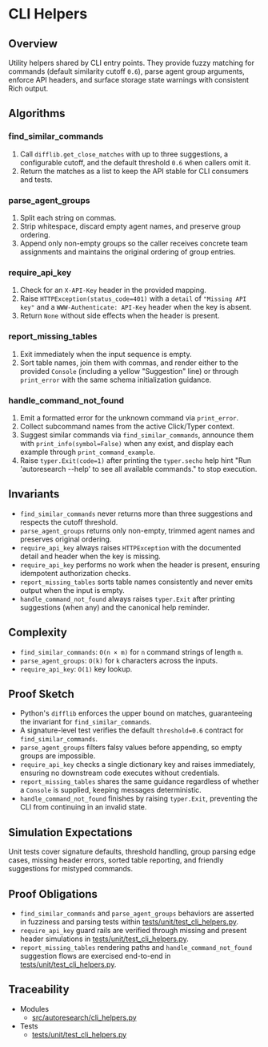 # CLI Helpers

## Overview

Utility helpers shared by CLI entry points. They provide fuzzy matching for
commands (default similarity cutoff ``0.6``), parse agent group arguments,
enforce API headers, and surface storage state warnings with consistent Rich
output.

## Algorithms

### find_similar_commands

1. Call `difflib.get_close_matches` with up to three suggestions, a configurable
   cutoff, and the default threshold ``0.6`` when callers omit it.
2. Return the matches as a list to keep the API stable for CLI consumers and
   tests.

### parse_agent_groups

1. Split each string on commas.
2. Strip whitespace, discard empty agent names, and preserve group ordering.
3. Append only non-empty groups so the caller receives concrete team
   assignments and maintains the original ordering of group entries.

### require_api_key

1. Check for an `X-API-Key` header in the provided mapping.
2. Raise `HTTPException(status_code=401)` with a `detail` of `"Missing API key"`
   and a `WWW-Authenticate: API-Key` header when the key is absent.
3. Return `None` without side effects when the header is present.

### report_missing_tables

1. Exit immediately when the input sequence is empty.
2. Sort table names, join them with commas, and render either to the provided
   `Console` (including a yellow "Suggestion" line) or through `print_error`
   with the same schema initialization guidance.

### handle_command_not_found

1. Emit a formatted error for the unknown command via `print_error`.
2. Collect subcommand names from the active Click/Typer context.
3. Suggest similar commands via `find_similar_commands`, announce them with
   `print_info(symbol=False)` when any exist, and display each example through
   `print_command_example`.
4. Raise `typer.Exit(code=1)` after printing the `typer.secho` help hint
   "Run 'autoresearch --help' to see all available commands." to stop
   execution.

## Invariants

- `find_similar_commands` never returns more than three suggestions and respects
  the cutoff threshold.
- `parse_agent_groups` returns only non-empty, trimmed agent names and preserves
  original ordering.
- `require_api_key` always raises `HTTPException` with the documented detail and
  header when the key is missing.
- `require_api_key` performs no work when the header is present, ensuring
  idempotent authorization checks.
- `report_missing_tables` sorts table names consistently and never emits output
  when the input is empty.
- `handle_command_not_found` always raises `typer.Exit` after printing
  suggestions (when any) and the canonical help reminder.

## Complexity

- `find_similar_commands`: `O(n × m)` for `n` command strings of length `m`.
- `parse_agent_groups`: `O(k)` for `k` characters across the inputs.
- `require_api_key`: `O(1)` key lookup.

## Proof Sketch

- Python's `difflib` enforces the upper bound on matches, guaranteeing the
  invariant for `find_similar_commands`.
- A signature-level test verifies the default `threshold=0.6` contract for
  `find_similar_commands`.
- `parse_agent_groups` filters falsy values before appending, so empty groups
  are impossible.
- `require_api_key` checks a single dictionary key and raises immediately,
  ensuring no downstream code executes without credentials.
- `report_missing_tables` shares the same guidance regardless of whether a
  `Console` is supplied, keeping messages deterministic.
- `handle_command_not_found` finishes by raising `typer.Exit`, preventing the
  CLI from continuing in an invalid state.

## Simulation Expectations

Unit tests cover signature defaults, threshold handling, group parsing edge
cases, missing header errors, sorted table reporting, and friendly suggestions
for mistyped commands.

## Proof Obligations

- `find_similar_commands` and `parse_agent_groups` behaviors are asserted in
  fuzziness and parsing tests within [tests/unit/test_cli_helpers.py][t1].
- `require_api_key` guard rails are verified through missing and present header
  simulations in [tests/unit/test_cli_helpers.py][t1].
- `report_missing_tables` rendering paths and `handle_command_not_found`
  suggestion flows are exercised end-to-end in
  [tests/unit/test_cli_helpers.py][t1].

## Traceability

- Modules
  - [src/autoresearch/cli_helpers.py][m1]
- Tests
  - [tests/unit/test_cli_helpers.py][t1]

[m1]: ../../src/autoresearch/cli_helpers.py
[t1]: ../../tests/unit/test_cli_helpers.py
